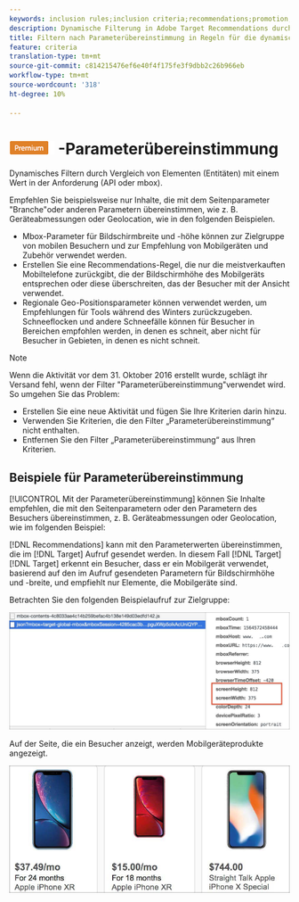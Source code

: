 ```yaml
---
keywords: inclusion rules;inclusion criteria;recommendations;promotion;promotions;dynamic filtering;dynamic;parameter matching
description: Dynamische Filterung in Adobe Target Recommendations durch Vergleich von Elementen (Entitäten) mit einem Wert in der Anforderung (API oder mbox).
title: Filtern nach Parameterübereinstimmung in Regeln für die dynamische Integration in Adobe Target Recommendations
feature: criteria
translation-type: tm+mt
source-git-commit: c814215476ef6e40f4f175fe3f9dbb2c26b966eb
workflow-type: tm+mt
source-wordcount: '318'
ht-degree: 10%

---
```



# ![PREMIUM](/help/assets/premium.png) -Parameterübereinstimmung

Dynamisches Filtern durch Vergleich von Elementen (Entitäten) mit einem Wert in der Anforderung (API oder mbox).

Empfehlen Sie beispielsweise nur Inhalte, die mit dem Seitenparameter &quot;Branche&quot;oder anderen Parametern übereinstimmen, wie z. B. Geräteabmessungen oder Geolocation, wie in den folgenden Beispielen.

* Mbox-Parameter für Bildschirmbreite und -höhe können zur Zielgruppe von mobilen Besuchern und zur Empfehlung von Mobilgeräten und Zubehör verwendet werden.
* Erstellen Sie eine Recommendations-Regel, die nur die meistverkauften Mobiltelefone zurückgibt, die der Bildschirmhöhe des Mobilgeräts entsprechen oder diese überschreiten, das der Besucher mit der Ansicht verwendet.
* Regionale Geo-Positionsparameter können verwendet werden, um Empfehlungen für Tools während des Winters zurückzugeben. Schneeflocken und andere Schneefälle können für Besucher in Bereichen empfohlen werden, in denen es schneit, aber nicht für Besucher in Gebieten, in denen es nicht schneit.

>[!NOTE]
>
>Wenn die Aktivität vor dem 31. Oktober 2016 erstellt wurde, schlägt ihr Versand fehl, wenn der Filter &quot;Parameterübereinstimmung&quot;verwendet wird. So umgehen Sie das Problem:
>
>* Erstellen Sie eine neue Aktivität und fügen Sie Ihre Kriterien darin hinzu.
>* Verwenden Sie Kriterien, die den Filter „Parameterübereinstimmung“ nicht enthalten.
>* Entfernen Sie den Filter „Parameterübereinstimmung“ aus Ihren Kriterien.


## Beispiele für Parameterübereinstimmung

[!UICONTROL Mit der Parameterübereinstimmung] können Sie Inhalte empfehlen, die mit den Seitenparametern oder den Parametern des Besuchers übereinstimmen, z. B. Geräteabmessungen oder Geolocation, wie im folgenden Beispiel:

[!DNL Recommendations] kann mit den Parameterwerten übereinstimmen, die im [!DNL Target] Aufruf gesendet werden. In diesem Fall [!DNL Target] [!DNL Target] erkennt ein Besucher, dass er ein Mobilgerät verwendet, basierend auf den im Aufruf gesendeten Parametern für Bildschirmhöhe und -breite, und empfiehlt nur Elemente, die Mobilgeräte sind.

Betrachten Sie den folgenden Beispielaufruf zur Zielgruppe:

![Zielgruppe-Aufruf](/help/c-recommendations/c-algorithms/assets/example-target-call-2.png)

Auf der Seite, die ein Besucher anzeigt, werden Mobilgeräteprodukte angezeigt.

![Produkte für Mobilgeräte](/help/c-recommendations/c-algorithms/assets/phones.png)
